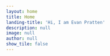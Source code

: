```yaml
---
layout: home
title: Home
landing-title: 'Hi, I am Evan Pratten'
description: null
image: null
author: null
show_tile: false
---
```



